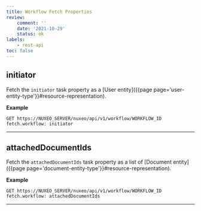 ```yaml
---
title: Workflow Fetch Properties
review:
    comment: ''
    date: '2021-10-29'
    status: ok
labels:
    - rest-api
toc: false
---
```


## initiator

Fetch the `initiator` task property as a [User entity]({{page page='user-entity-type'}}#resource-representation).

**Example**

```
GET https://NUXEO_SERVER/nuxeo/api/v1/workflow/WORKFLOW_ID
fetch.workflow: initiator
```
---

## attachedDocumentIds

Fetch the `attachedDocumentIds` task property as a list of [Document entity]({{page page='document-entity-type'}}#resource-representation).

**Example**

```
GET https://NUXEO_SERVER/nuxeo/api/v1/workflow/WORKFLOW_ID
fetch.workflow: attachedDocumentIds
```
---
